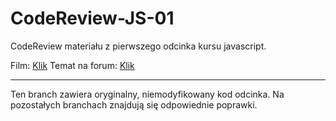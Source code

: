# CodeReview-JS-01
CodeReview materiału z pierwszego odcinka kursu javascript. 

Film: [Klik](https://www.youtube.com/watch?v=OcwON22ctYc) 
Temat na forum: [Klik](http://forum.pasja-informatyki.pl/125791/cr-javascript-%231-skrypty-po-stronie-klienta-pierwszy-projekt-wiedza-podstawowa) 

---

Ten branch zawiera oryginalny, niemodyfikowany kod odcinka. Na pozostałych branchach znajdują się odpowiednie poprawki.
